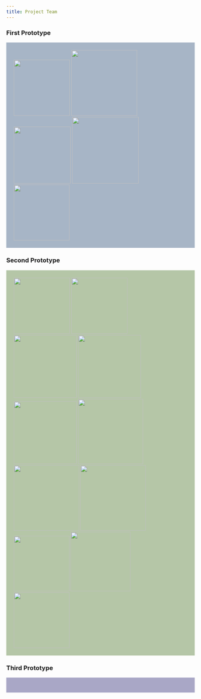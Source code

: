 ```yaml
---
title: Project Team
---
```

<h3>First Prototype</h3>
<div style="background-color: #A7B5C6; padding: 20px">
  <img src="/Old Prototype Pictures/Landing Page Old.png" width="150px">
  <img src="/Old Prototype Pictures/Map Page old.png" width="176px">
  <img src="/Old Prototype Pictures/Map Page Emergency Old.png" width="152px">
  <img src="/Old Prototype Pictures/Resource Page Old.png" width="178.5px">
  <img src="/Old Prototype Pictures/Profile Page Old.png" width="149px">


</div>

<h3>Second Prototype</h3>
<div style="background-color: #B5C6A7; padding: 20px">
  <img src="/pictures/Landing Page (Home).png" width="150px" height="150px">
  <img src="/pictures/Landing Page (Home)2.png" width="150px" height="150px">
  <img src="/pictures/News Page.png" width="168px">
  <img src="/pictures/More Info.png" width="168px">
  <img src="/pictures/Update Page.png" width="168px">
  <img src="/pictures/Map Page_ OVERVIEW.png" width="174.5px">
  <img src="/pictures/Map Page_ SELECTING ADDRESS.png" width="174.5px">
  <img src="/pictures/Map Page_ EVACUATION ROUTE.png" width="174.5px">
  <img src="/pictures/Map Page_ EMERGENCY SERVICES.png" width="148.5px">
  <img src="/pictures/Resource Page.png" width="159.5px">
  <img src="/pictures/iPhone SE - Profile.png" width="148.5px">
</div>

<h3>Third Prototype</h3>
<div style="background-color: #A9A7C6; padding: 20px">
</div>